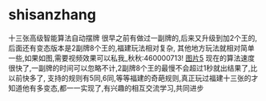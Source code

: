 # shisanzhang
 十三张高级智能算法自动摆牌
    很早之前有做过一副牌的,后来又升级到加2个王的,后面还有变态版本是2副牌8个王的,福建玩法相对复杂,
其他地方玩法就相对简单一些,如果如图,需要视频效果可以私我_秋秋:460000713!
[图片5](https://github.com/user-attachments/assets/caf8e358-7e7c-4486-98ae-e7269e42f075)
    现在的算法速度很快了,一副牌的时间可以忽略不计,2副牌8个王的最慢不会超过1秒就出结果了,比以前快多了,
支持的规则有5同,6同,等等福建的奇葩规则,真正玩过福建十三张的才知道他有多变态,都一一实现了,有兴趣的相互交流学习,共同进步
